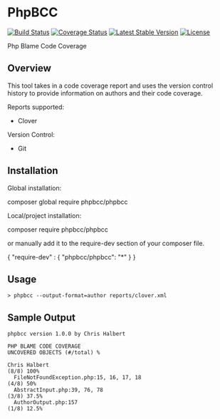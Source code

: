 # PhpBCC
[![Build Status](https://travis-ci.org/chrishalbert/phpbcc.svg?branch=master)](https://travis-ci.org/chrishalbert/phpbcc)
[![Coverage Status](https://coveralls.io/repos/github/chrishalbert/phpbcc/badge.svg?branch=master)](https://coveralls.io/github/chrishalbert/phpbcc?branch=master)
[![Latest Stable Version](https://poser.pugx.org/phpbcc/phpbcc/version)](https://packagist.org/packages/phpbcc/phpbcc)
[![License](https://poser.pugx.org/phpbcc/phpbcc/license)](https://packagist.org/packages/phpbcc/phpbcc)

Php Blame Code Coverage



## Overview
This tool takes in a code coverage report and uses the version control history to provide information on authors and their code coverage.

Reports supported:
- Clover

Version Control:
- Git

## Installation

Global installation:

composer global require phpbcc/phpbcc

Local/project installation:

composer require phpbcc/phpbcc

or manually add it to the require-dev section of your composer file.

{
    "require-dev"   : {
        "phpbcc/phpbcc": "*"
    }
}

## Usage
```
> phpbcc --output-format=author reports/clover.xml
```

## Sample Output
```
phpbcc version 1.0.0 by Chris Halbert

PHP BLAME CODE COVERAGE                                                UNCOVERED OBJECTS (#/total) %

Chris Halbert                                                                             (8/8) 100%
  FileNotFoundException.php:15, 16, 17, 18                                                 (4/8) 50%
  AbstractInput.php:39, 76, 78                                                           (3/8) 37.5%
  AuthorOutput.php:157                                                                   (1/8) 12.5%
```
